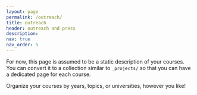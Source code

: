 ```yaml
---
layout: page
permalink: /outreach/
title: outreach
header: outreach and press
description:
nav: true
nav_order: 5
---
```


<!-- I care deeply about mentoring, pedagogy, and public education, and I devote time to building community in a variety of ways. I serve as an elected representative on the Astronomy Student Council at Yale, and am a member of the Astronomy Climate and Diversity Committee. I am also a McDougal Graduate Teaching Fellow at the Poorvu Center for Teaching and Learning and a Graduate Affiliate at Ezra Stiles College. -->


<!-- Increasing the accesibility and inclusivity of science is deeply important to me, and below are some of the ways I engage with both my professional and public communities.

Outreach and Mentoring Permalink
Yale Astro Sibs Program
Open Labs at Yale
Reading Team Math
Columbia BlueShift
SCiMMA
Columbia Astronomy Public Outreach
Letters to a Pre-Scientist
Skype a Scientist
Service Permalink
Yale Astronomy Student Council
Yale Astronomy Climate and Diversity Committee
Yale Data Science X Astronomy & Astrophysics Seminar -->


For now, this page is assumed to be a static description of your courses. You can convert it to a collection similar to `_projects/` so that you can have a dedicated page for each course.

Organize your courses by years, topics, or universities, however you like!
